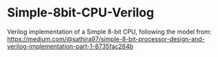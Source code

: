 # Simple-8bit-CPU-Verilog
Verilog implementation of a Simple 8-bit CPU, following the model from: https://medium.com/@sathira97/simple-8-bit-processor-design-and-verilog-implementation-part-1-8735fac284b
